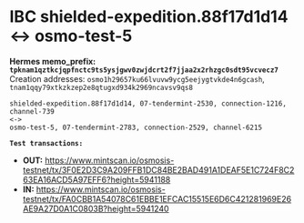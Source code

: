 # IBC shielded-expedition.88f17d1d14 <-> osmo-test-5

**Hermes memo_prefix: `tpknam1qztkcjqpfnctc9ts5ysjgwv0zwjdcrt2f7jjaa2x2rhzgc0sdt95vcvecz7`**  
Creation addresses: `osmo1h29657ku66lvuvw9ycg5eejygtvkde4n6gcash`, `tnam1qqy79xtkzkzep2e8qtugxd934k2969ncavsv9qs8`
~~~
shielded-expedition.88f17d1d14, 07-tendermint-2530, connection-1216, channel-739
<->
osmo-test-5, 07-tendermint-2783, connection-2529, channel-6215
~~~

**`Test transactions:`**

- **OUT:** https://www.mintscan.io/osmosis-testnet/tx/3F0E2D3C9A209FFB1DC84BE2BAD491A1DEAF5E1C724F8C263EA16ACD5A97EFF6?height=5941188  
- **IN:** https://www.mintscan.io/osmosis-testnet/tx/FA0CBB1A54078C61EBBE1EFCAC15515E6D6C421281969E26AE9A27D0A1C0803B?height=5941240
